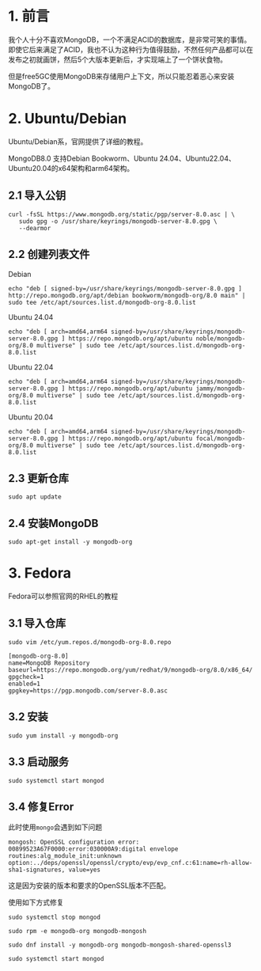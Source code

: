 # 1. 前言

我个人十分不喜欢MongoDB，一个不满足ACID的数据库，是非常可笑的事情。即使它后来满足了ACID，我也不认为这种行为值得鼓励，不然任何产品都可以在发布之初就画饼，然后5个大版本更新后，才实现端上了一个饼状食物。

但是free5GC使用MongoDB来存储用户上下文，所以只能忍着恶心来安装MongoDB了。

# 2. Ubuntu/Debian

Ubuntu/Debian系，官网提供了详细的教程。

MongoDB8.0 支持Debian Bookworm、Ubuntu 24.04、Ubuntu22.04、Ubuntu20.04的x64架构和arm64架构。

## 2.1 导入公钥

```shell
curl -fsSL https://www.mongodb.org/static/pgp/server-8.0.asc | \
   sudo gpg -o /usr/share/keyrings/mongodb-server-8.0.gpg \
   --dearmor
```

## 2.2 创建列表文件

Debian

```shell
echo "deb [ signed-by=/usr/share/keyrings/mongodb-server-8.0.gpg ] http://repo.mongodb.org/apt/debian bookworm/mongodb-org/8.0 main" | sudo tee /etc/apt/sources.list.d/mongodb-org-8.0.list
```

Ubuntu 24.04

```shell
echo "deb [ arch=amd64,arm64 signed-by=/usr/share/keyrings/mongodb-server-8.0.gpg ] https://repo.mongodb.org/apt/ubuntu noble/mongodb-org/8.0 multiverse" | sudo tee /etc/apt/sources.list.d/mongodb-org-8.0.list
```

Ubuntu 22.04

```shell
echo "deb [ arch=amd64,arm64 signed-by=/usr/share/keyrings/mongodb-server-8.0.gpg ] https://repo.mongodb.org/apt/ubuntu jammy/mongodb-org/8.0 multiverse" | sudo tee /etc/apt/sources.list.d/mongodb-org-8.0.list
```

Ubuntu 20.04 

```shell
echo "deb [ arch=amd64,arm64 signed-by=/usr/share/keyrings/mongodb-server-8.0.gpg ] https://repo.mongodb.org/apt/ubuntu focal/mongodb-org/8.0 multiverse" | sudo tee /etc/apt/sources.list.d/mongodb-org-8.0.list
```

## 2.3 更新仓库

```shell
sudo apt update
```

## 2.4 安装MongoDB

```shell
sudo apt-get install -y mongodb-org
```

# 3. Fedora

Fedora可以参照官网的RHEL的教程

## 3.1 导入仓库

```shell
sudo vim /etc/yum.repos.d/mongodb-org-8.0.repo
```

```shell
[mongodb-org-8.0]
name=MongoDB Repository
baseurl=https://repo.mongodb.org/yum/redhat/9/mongodb-org/8.0/x86_64/
gpgcheck=1
enabled=1
gpgkey=https://pgp.mongodb.com/server-8.0.asc
```

## 3.2 安装

```shell
sudo yum install -y mongodb-org
```

## 3.3 启动服务

```shell
sudo systemctl start mongod
```

## 3.4 修复Error

此时使用`mongo`会遇到如下问题

```shell
mongosh: OpenSSL configuration error: 00899523A67F0000:error:030000A9:digital envelope routines:alg_module_init:unknown option:../deps/openssl/openssl/crypto/evp/evp_cnf.c:61:name=rh-allow-sha1-signatures, value=yes
```

这是因为安装的版本和要求的OpenSSL版本不匹配。

使用如下方式修复

```shell
sudo systemctl stop mongod

sudo rpm -e mongodb-org mongodb-mongosh

sudo dnf install -y mongodb-org mongodb-mongosh-shared-openssl3

sudo systemctl start mongod
```


